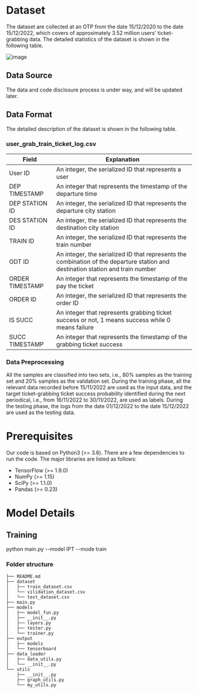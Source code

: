 # Dataset
The dataset are collected at an OTP from the date 15/12/2020 to the date 15/12/2022, which covers of approximately 3.52 million users' ticket-grabbing data. The detailed statistics of the dataset is shown in the following table.

![image](https://user-images.githubusercontent.com/124276774/216505465-71243d21-43d0-4bf6-a7b5-46c0d958307b.png)


## Data Source

The data and code disclosure process is under way, and will be updated later.


## Data Format
 The detailed description of the dataset is shown in the following table.
### user_grab_train_ticket_log.csv


| Field | Explanation |
| --- | --- |
| User ID | An integer, the serialized ID that represents a user |
| DEP TIMESTAMP|  An integer that represents the timestamp of the departure time |
| DEP STATION ID|  An integer, the serialized ID that represents the departure city station |
| DES STATION ID |  An integer, the serialized ID that represents the destination city station |
| TRAIN ID |  An integer, the serialized ID that represents the train number|
| ODT ID |  An integer, the serialized ID that represents the combination of the departure station and destination station and train number|
| ORDER TIMESTAMP|  An integer that represents the timestamp of the pay the ticket |
| ORDER ID|  An integer, the serialized ID that represents the order ID |
| IS SUCC |  An integer that represents grabbing ticket success or not, 1 means success while 0 means failure|
| SUCC TIMESTAMP|  An integer that represents the timestamp of the grabbing ticket success |

### Data Preprocessing
All the samples are classified into two sets, i.e., 80% samples as the training set and 20% samples as the validation set. During the training phase, all the relevant data recorded before 15/11/2022 are used as the input data, and the target ticket-grabbing ticket success probability identified during the next periodical, i.e., from 16/11/2022 to 30/11/2022, are used as labels. During the testing phase, the logs from the date 01/12/2022 to the date 15/12/2022 are used as the testing data.

# Prerequisites

Our code is based on Python3 (>= 3.6). There are a few dependencies to run the code. The major libraries are listed as follows:

* TensorFlow (>= 1.9.0)
* NumPy (>= 1.15)
* SciPy (>= 1.1.0)
* Pandas (>= 0.23)

# Model Details
## Training
python main.py --model IPT --mode train
### Folder structure

```
├── README.md
├── dataset
│   ├── train_dataset.csv
│   └── vilidation_dataset.csv
│   └── test_dataset.csv
├── main.py
├── models
│   ├── model_fun.py
│   ├── __init__.py
│   ├── layers.py
│   ├── tester.py
│   └── trainer.py
├── output
│   ├── models
│   └── tensorboard
├── data_loader
│   ├── data_utils.py
│   └── __init__.py
└── utils
    ├── __init__.py
    ├── graph_utils.py
    └── my_utils.py
    

```
